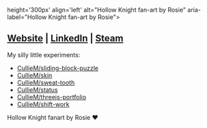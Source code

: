 <!-- <img src='https://user-images.githubusercontent.com/80604874/134793057-1790b995-6fea-465e-b9a8-844096a070fc.jpg' --> 
  height='300px' 
  align='left' 
  alt="Hollow Knight fan-art by Rosie" 
  aria-label="Hollow Knight fan-art by Rosie">
  
## [Website](https://culliem.com) | [LinkedIn](https://www.linkedin.com/in/cullie/) | [Steam](https://steamcommunity.com/id/cullie/)   

  My silly little experiments: 
  
  - [CullieM/sliding-block-puzzle](https://CullieM.com/sliding-block-puzzle)
  - [CullieM/skin](https://CullieM.com/skin)
  - [CullieM/sweat-tooth](https://CullieM.com/sweat-tooth)
  - [CullieM/status](https://CullieM.com/status)
  - [CullieM/threejs-portfolio](https://CullieM.com/threejs-demo)
  - [CullieM/shift-work](https://CullieM.com/shift-work)

Hollow Knight fanart by Rosie ❤️
<!--  :video_game: Playing: **Norco** -->
 
<!-- Hollow Knight fan art courtesy of my love. -->
